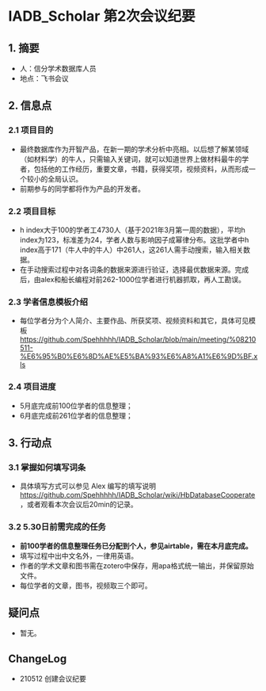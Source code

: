 # IADB_Scholar 第2次会议纪要

## 1. 摘要
 
- 人：信分学术数据库人员
- 地点：飞书会议

## 2. 信息点

### 2.1 项目目的

- 最终数据库作为开智产品，在新一期的学术分析中亮相。以后想了解某领域（如材料学）的牛人，只需输入关键词，就可以知道世界上做材料最牛的学者，包括他的工作经历，重要文章，书籍，获得奖项，视频资料，从而形成一个较小的全局认识。
- 前期参与的同学都将作为产品的开发者。

### 2.2 项目目标

- h index大于100的学者工4730人（基于2021年3月第一周的数据），平均h index为123，标准差为24，学者人数与影响因子成幂律分布。这批学者中h index高于171（牛人中的牛人）中261人，这261人需手动搜索，输入相关数据。
- 在手动搜索过程中对各词条的数据来源进行验证，选择最优数据来源。完成后，由alex和船长编程对前262-1000位学者进行机器抓取，再人工勘误。

### 2.3 学者信息模板介绍

- 每位学者分为个人简介、主要作品、所获奖项、视频资料和其它，具体可见模板 https://github.com/Spehhhhh/IADB_Scholar/blob/main/meeting/%08210511-%E6%95%B0%E6%8D%AE%E5%BA%93%E6%A8%A1%E6%9D%BF.xls

### 2.4 项目进度

- 5月底完成前100位学者的信息整理；
- 6月底完成前261位学者的信息整理；

## 3. 行动点

### 3.1 掌握如何填写词条

- 具体填写方式可以参见 Alex 编写的填写说明 https://github.com/Spehhhhh/IADB_Scholar/wiki/HbDatabaseCooperate ，或者观看本次会议后20min的记录。

### 3.2 5.30日前需完成的任务

- **前100学者的信息整理任务已分配到个人，参见airtable，需在本月底完成。**
- 填写过程中出中文名外，一律用英语。
- 作者的学术文章和图书需在zotero中保存，用apa格式统一输出，并保留原始文件。
- 每位学者的文章，图书，视频取三个即可。
 
## 疑问点

- 暂无。

## ChangeLog

- 210512 创建会议纪要
